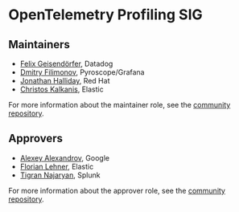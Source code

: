 # OpenTelemetry Profiling SIG

## Maintainers

- [Felix Geisendörfer](https://github.com/felixge), Datadog
- [Dmitry Filimonov](https://github.com/petethepig), Pyroscope/Grafana
- [Jonathan Halliday](https://github.com/jhalliday), Red Hat
- [Christos Kalkanis](https://github.com/christos68k), Elastic

For more information about the maintainer role, see the [community repository](https://github.com/open-telemetry/community/blob/main/guides/contributor/membership.md#maintainer).

## Approvers

- [Alexey Alexandrov](https://github.com/aalexand), Google
- [Florian Lehner](https://github.com/florianl), Elastic
- [Tigran Najaryan](https://github.com/tigrannajaryan), Splunk

For more information about the approver role, see the [community repository](https://github.com/open-telemetry/community/blob/main/guides/contributor/membership.md#approver).
